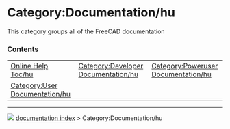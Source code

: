 # Category:Documentation/hu
This category groups all of the FreeCAD documentation

### Contents

|     |     |     |
| --- | --- | --- |
| [Online Help Toc/hu](Online_Help_Toc/hu.md) | [Category:Developer Documentation/hu](Category_Developer_Documentation/hu.md) | [Category:Poweruser Documentation/hu](Category_Poweruser_Documentation/hu.md) |
| [Category:User Documentation/hu](Category_User_Documentation/hu.md) |



---
![](images/Button_right.svg) [documentation index](../README.md) > Category:Documentation/hu
